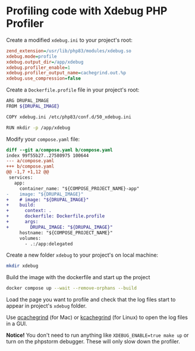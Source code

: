 # Profiling code with Xdebug PHP Profiler

Create a modified `xdebug.ini` to your project's root:
```ini
zend_extension=/usr/lib/php83/modules/xdebug.so
xdebug.mode=profile
xdebug.output_dir=/app/xdebug
xdebug.profiler_enable=1
xdebug.profiler_output_name=cachegrind.out.%p
xdebug.use_compression=false
```

Create a `Dockerfile.profile` file in your project's root:
```bash
ARG DRUPAL_IMAGE
FROM ${DRUPAL_IMAGE}

COPY xdebug.ini /etc/php83/conf.d/50_xdebug.ini

RUN mkdir -p /app/xdebug
```

Modify your `compose.yaml` file:

```diff
diff --git a/compose.yaml b/compose.yaml
index 99f55b27..27580975 100644
--- a/compose.yaml
+++ b/compose.yaml
@@ -1,7 +1,12 @@
 services:
   app:
     container_name: "${COMPOSE_PROJECT_NAME}-app"
-    image: "${DRUPAL_IMAGE}"
+    # image: "${DRUPAL_IMAGE}"
+    build:
+      context: .
+      dockerfile: Dockerfile.profile
+      args:
+        DRUPAL_IMAGE: "${DRUPAL_IMAGE}"
     hostname: "${COMPOSE_PROJECT_NAME}"
     volumes:
       - .:/app:delegated
```

Create a new folder `xdebug` to your project's on local machine:
```bash
mkdir xdebug
```

Build the image with the dockerfile and start up the project 
```bash
docker compose up --wait --remove-orphans --build
```

Load the page you want to profile and check that the log files start to appear in project's `xdebug` folder.

Use [qcachegrind](https://formulae.brew.sh/formula/qcachegrind) (for Mac) or [kcachegrind](https://kcachegrind.github.io/) (for Linux) to open the log files in a GUI. 

**Notice!** You don't need to run anything like `XDEBUG_ENABLE=true make up` or turn on the phpstorm debugger. These will only slow down the profiler.
